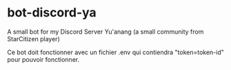 # bot-discord-ya
A small bot for my Discord Server Yu'anang (a small community from StarCitizen player)

Ce bot doit fonctionner avec un fichier .env qui contiendra "token=token-id" pour pouvoir fonctionner.

